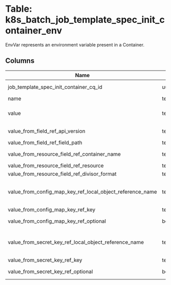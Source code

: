 
# Table: k8s_batch_job_template_spec_init_container_env
EnvVar represents an environment variable present in a Container.
## Columns
| Name        | Type           | Description  |
| ------------- | ------------- | -----  |
|job_template_spec_init_container_cq_id|uuid|Unique CloudQuery ID of k8s_batch_job_template_spec_init_containers table (FK)|
|name|text|Name of the environment variable|
|value|text|Variable references $(VAR_NAME) are expanded using the previously defined environment variables in the container and any service environment variables|
|value_from_field_ref_api_version|text|Version of the schema the FieldPath is written in terms of, defaults to "v1". +optional|
|value_from_field_ref_field_path|text|Path of the field to select in the specified API version.|
|value_from_resource_field_ref_container_name|text|Container name: required for volumes, optional for env vars +optional|
|value_from_resource_field_ref_resource|text|Required: resource to select|
|value_from_resource_field_ref_divisor_format|text||
|value_from_config_map_key_ref_local_object_reference_name|text|Name of the referent. More info: https://kubernetes.io/docs/concepts/overview/working-with-objects/names/#names TODO: Add other useful fields|
|value_from_config_map_key_ref_key|text|The key to select.|
|value_from_config_map_key_ref_optional|boolean|Specify whether the ConfigMap or its key must be defined +optional|
|value_from_secret_key_ref_local_object_reference_name|text|Name of the referent. More info: https://kubernetes.io/docs/concepts/overview/working-with-objects/names/#names TODO: Add other useful fields|
|value_from_secret_key_ref_key|text|The key of the secret to select from|
|value_from_secret_key_ref_optional|boolean|Specify whether the Secret or its key must be defined +optional|

